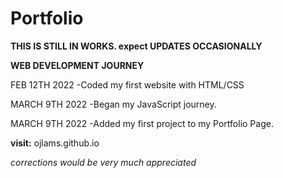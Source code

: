 # Portfolio
**THIS IS STILL IN WORKS. expect UPDATES OCCASIONALLY**


**WEB DEVELOPMENT JOURNEY**

FEB 12TH 2022
-Coded my first website with HTML/CSS

MARCH 9TH 2022
-Began my JavaScript journey. 

MARCH 9TH 2022
-Added my first project to my Portfolio Page.




**visit:** ojlams.github.io

*corrections would be very much appreciated*

